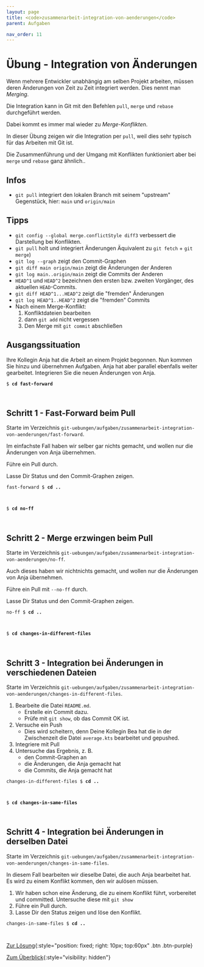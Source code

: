 ```yaml
---
layout: page
title: <code>zusammenarbeit-integration-von-aenderungen</code>
parent: Aufgaben

nav_order: 11
---
```

# Übung - Integration von Änderungen


Wenn mehrere Entwickler unabhängig am selben Projekt arbeiten,
müssen deren Änderungen von Zeit zu Zeit integriert werden.
Dies nennt man *Merging*.

Die Integration kann in Git mit den Befehlen `pull`, `merge`
und `rebase` durchgeführt werden.

Dabei kommt es immer mal wieder zu *Merge-Konflikten*.

In dieser Übung zeigen wir die Integration per `pull`,
weil dies sehr typisch für das Arbeiten mit Git ist.

Die Zusammenführung und der Umgang mit Konflikten funktioniert
aber bei `merge` und `rebase` ganz ähnlich..

## Infos

* `git pull` integriert den lokalen Branch mit seinem "upstream" Gegenstück,
   hier: `main` und `origin/main`

## Tipps

* `git config --global merge.conflictStyle diff3` verbessert die Darstellung bei Konflikten.
* `git pull` holt und integriert Änderungen Äquivalent zu `git fetch` + `git merge`)
* `git log --graph` zeigt den Commit-Graphen
* `git diff main origin/main` zeigt die Änderungen der Anderen
* `git log main..origin/main` zeigt die Commits der Anderen
* `HEAD^1` und `HEAD^2` bezeichnen den ersten bzw. zweiten Vorgänger,
  des aktuellen `HEAD`-Commits.
* `git diff HEAD^1...HEAD^2` zeigt die "fremden" Änderungen 
* `git log HEAD^1..HEAD^2` zeigt die "fremden" Commits 
* Nach einem Merge-Konflikt:
  1. Konfliktdateien bearbeiten
  2. dann `git add` nicht vergessen
  3. Den Merge mit `git commit` abschließen
  
  
## Ausgangssituation

Ihre Kollegin Anja hat die Arbeit an einem Projekt begonnen.
Nun kommen Sie hinzu und übernehmen Aufgaben.
Anja hat aber parallel ebenfalls weiter gearbeitet.
Integrieren Sie die neuen Änderungen von Anja.



<pre><code>$ <b>cd fast-forward</b><br><br><br></code></pre>


<!--UEB-Integration von Änderungen--><h2>Schritt 1 - Fast-Forward beim Pull</h2>

Starte im Verzeichnis `git-uebungen/aufgaben/zusammenarbeit-integration-von-aenderungen/fast-forward`.

Im einfachste Fall haben wir selber gar nichts gemacht,
und wollen nur die Änderungen von Anja übernehmen.

Führe ein Pull durch.

Lasse Dir Status und den Commit-Graphen zeigen.


<pre><code>fast-forward $ <b>cd ..</b><br><br><br></code></pre>



<pre><code>$ <b>cd no-ff</b><br><br><br></code></pre>


<!--UEB-Integration von Änderungen--><h2>Schritt 2 - Merge erzwingen beim Pull</h2>

Starte im Verzeichnis `git-uebungen/aufgaben/zusammenarbeit-integration-von-aenderungen/no-ff`.

Auch dieses haben wir nichtnichts gemacht,
und wollen nur die Änderungen von Anja übernehmen.

Führe ein Pull mit `--no-ff` durch.

Lasse Dir Status und den Commit-Graphen zeigen.


<pre><code>no-ff $ <b>cd ..</b><br><br><br></code></pre>



<pre><code>$ <b>cd changes-in-different-files</b><br><br><br></code></pre>


<!--UEB-Integration von Änderungen--><h2>Schritt 3 - Integration bei Änderungen in verschiedenen Dateien</h2>

Starte im Verzeichnis `git-uebungen/aufgaben/zusammenarbeit-integration-von-aenderungen/changes-in-different-files`.

1. Bearbeite die Datei `README.md`.
   - Erstelle ein Commit dazu.
   - Prüfe mit `git show`, ob das Commit OK ist.
2. Versuche ein Push
   - Dies wird scheitern, denn Deine Kollegin Bea 
     hat die in der Zwischenzeit die Datei `average.kts`
     bearbeitet und gepushed.
3. Integriere mit Pull
4. Untersuche das Ergebnis, z. B.
   - den Commit-Graphen an
   - die Änderungen, die Anja gemacht hat 
   - die Commits, die Anja gemacht hat


<pre><code>changes-in-different-files $ <b>cd ..</b><br><br><br></code></pre>



<pre><code>$ <b>cd changes-in-same-files</b><br><br><br></code></pre>


<!--UEB-Integration von Änderungen--><h2>Schritt 4 - Integration bei Änderungen in derselben Datei</h2>

Starte im Verzeichnis `git-uebungen/aufgaben/zusammenarbeit-integration-von-aenderungen/changes-in-same-files`.

In diesem Fall bearbeiten wir dieselbe Datei,
die auch Anja bearbeitet hat.
Es wird zu einem Konflikt kommen, 
den wir aulösen müssen.

1. Wir haben schon eine Änderung, die zu einem Konflikt führt,
   vorbereitet und committed. Untersuche diese mit `git show`
2. Führe ein Pull durch.
3. Lasse Dir den Status zeigen und löse den Konflikt.


<pre><code>changes-in-same-files $ <b>cd ..</b><br><br><br></code></pre>


[Zur Lösung](loesung-zusammenarbeit-integration-von-aenderungen.html){:style="position: fixed; right: 10px; top:60px" .btn .btn-purple}

[Zum Überblick](../../ueberblick.html){:style="visibility: hidden"}

